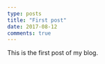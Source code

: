 ```yaml
---
type: posts
title: "First post"
date: 2017-08-12
comments: true
---
```


This is the first post of my blog.

